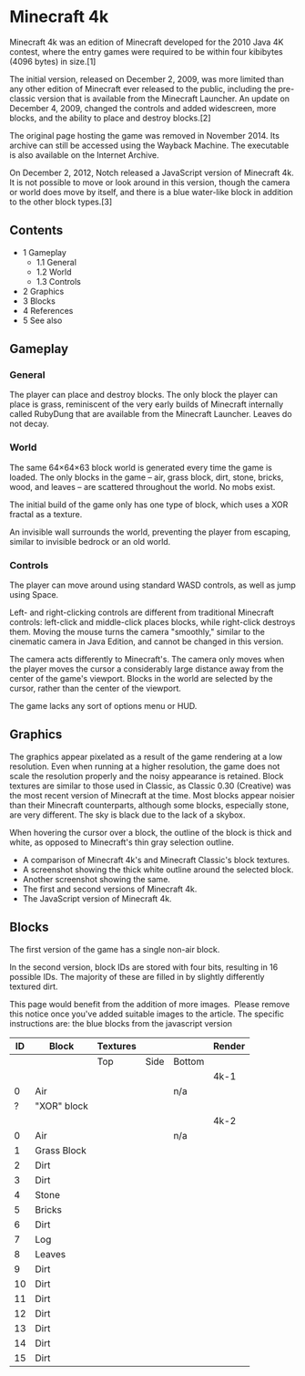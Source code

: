 # Minecraft 4k
Minecraft 4k was an edition of Minecraft developed for the 2010 Java 4K contest, where the entry games were required to be within four kibibytes (4096 bytes) in size.[1]

The initial version, released on December 2, 2009, was more limited than any other edition of Minecraft ever released to the public, including the pre-classic version that is available from the Minecraft Launcher. An update on December 4, 2009, changed the controls and added widescreen, more blocks, and the ability to place and destroy blocks.[2]

The original page hosting the game was removed in November 2014. Its archive can still be accessed using the Wayback Machine. The executable is also available on the Internet Archive.

On December 2, 2012, Notch released a JavaScript version of Minecraft 4k. It is not possible to move or look around in this version, though the camera  or world does move by itself, and there is a blue water-like block in addition to the other block types.[3]

## Contents
- 1 Gameplay
	- 1.1 General
	- 1.2 World
	- 1.3 Controls
- 2 Graphics
- 3 Blocks
- 4 References
- 5 See also

## Gameplay
### General
The player can place and destroy blocks. The only block the player can place is grass, reminiscent of the very early builds of Minecraft internally called RubyDung that are available from the Minecraft Launcher. Leaves do not decay.

### World
The same 64×64×63 block world is generated every time the game is loaded. The only blocks in the game – air, grass block, dirt, stone, bricks, wood, and leaves – are scattered throughout the world. No mobs exist.

The initial build of the game only has one type of block, which uses a XOR fractal as a texture.

An invisible wall surrounds the world, preventing the player from escaping, similar to invisible bedrock or an old world.

### Controls
The player can move around using standard WASD controls, as well as jump using Space.

Left- and right-clicking controls are different from traditional Minecraft controls: left-click and middle-click places blocks, while right-click destroys them. Moving the mouse turns the camera "smoothly," similar to the cinematic camera in Java Edition, and cannot be changed in this version.

The camera acts differently to Minecraft's. The camera only moves when the player moves the cursor a considerably large distance away from the center of the game's viewport. Blocks in the world are selected by the cursor, rather than the center of the viewport.

The game lacks any sort of options menu or HUD.

## Graphics
The graphics appear pixelated as a result of the game rendering at a low resolution. Even when running at a higher resolution, the game does not scale the resolution properly and the noisy appearance is retained. Block textures are similar to those used in Classic, as Classic 0.30 (Creative) was the most recent version of Minecraft at the time. Most blocks appear noisier than their Minecraft counterparts, although some blocks, especially stone, are very different. The sky is black due to the lack of a skybox.

When hovering the cursor over a block, the outline of the block is thick and white, as opposed to Minecraft's thin gray selection outline.

- A comparison of Minecraft 4k's and Minecraft Classic's block textures.
- A screenshot showing the thick white outline around the selected block.
- Another screenshot showing the same.
- The first and second versions of Minecraft 4k.
- The JavaScript version of Minecraft 4k.

## Blocks
The first version of the game has a single non-air block.

In the second version, block IDs are stored with four bits, resulting in 16 possible IDs. The majority of these are filled in by slightly differently textured dirt.


  

This page would benefit from the addition of more images. 
Please remove this notice once you've added  suitable images to the article.  The specific instructions are: the blue blocks from the javascript version


| ID | Block       | Textures |      |        | Render |
|----|-------------|----------|------|--------|--------|
|    |             | Top      | Side | Bottom |        |
|    |             |          |      |        | 4k-1   |
| 0  | Air         |          |      | n/a    |        |
| ?  | "XOR" block |          |      |        |        |
|    |             |          |      |        | 4k-2   |
| 0  | Air         |          |      | n/a    |        |
| 1  | Grass Block |          |      |        |        |
| 2  | Dirt        |          |      |        |        |
| 3  | Dirt        |          |      |        |        |
| 4  | Stone       |          |      |        |        |
| 5  | Bricks      |          |      |        |        |
| 6  | Dirt        |          |      |        |        |
| 7  | Log         |          |      |        |        |
| 8  | Leaves      |          |      |        |        |
| 9  | Dirt        |          |      |        |        |
| 10 | Dirt        |          |      |        |        |
| 11 | Dirt        |          |      |        |        |
| 12 | Dirt        |          |      |        |        |
| 13 | Dirt        |          |      |        |        |
| 14 | Dirt        |          |      |        |        |
| 15 | Dirt        |          |      |        |        |

